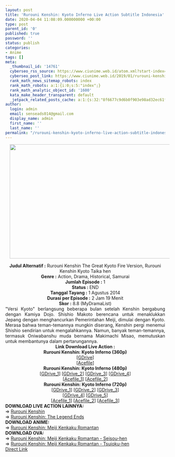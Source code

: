 ```yaml
---
layout: post
title: 'Rurouni Kenshin: Kyoto Inferno Live Action Subtitle Indonesia'
date: 2020-04-04 11:08:09.000000000 +00:00
type: post
parent_id: '0'
published: true
password: ''
status: publish
categories:
- Anime
tags: []
meta:
  _thumbnail_id: '14761'
  cyberseo_rss_source: https://www.ciunime.web.id/atom.xml?start-index=751&max-results=150
  cyberseo_post_link: https://www.ciunime.web.id/2019/01/rurouni-kenshin-kyoto-inferno-live.html
  rank_math_news_sitemap_robots: index
  rank_math_robots: a:1:{i:0;s:5:"index";}
  rank_math_analytic_object_id: '1600'
  kata_make_header_transparent: default
  _jetpack_related_posts_cache: a:1:{s:32:"8f6677c9d6b0f903e98ad32ec61f8deb";a:2:{s:7:"expires";i:1663216425;s:7:"payload";a:0:{}}}
author:
  login: admin
  email: senseads014@gmail.com
  display_name: admin
  first_name: ''
  last_name: ''
permalink: "/rurouni-kenshin-kyoto-inferno-live-action-subtitle-indonesia/"
---
```

<div class="separator" style="clear: both; text-align: center;"><a href="https://3.bp.blogspot.com/-mX7aKqPHIaI/XFM8-h_RNPI/AAAAAAAAJUs/q0Juq_t7M3Mrj4kCoEMb1CghgbP5ftsGACLcBGAs/s1600/Rurouni%2BKenshin%2B-%2BKyoto%2BInferno.jpg" imageanchor="1" style="margin-left: 1em; margin-right: 1em;"><img border="0" data-original-height="720" data-original-width="1280" height="360" src="{{ site.baseurl }}/assets/2020/04/Rurouni%2BKenshin%2B-%2BKyoto%2BInferno.jpg" width="640" /></a></div>
<p>
<div style="text-align: center;"><b>Judul</b><b><b> Alternatif</b> :</b> Rurouni Kenshin The Great Kyoto Fire Version, Rurouni Kenshin Kyoto Taika hen</div>
<div style="text-align: center;"><b><b>Genre :</b></b> Action, Drama, Historical, Samurai</div>
<div style="text-align: center;"><b>Jumlah Episode :</b> 1<br /><b>Status :&nbsp;</b>END<br /><b>Tanggal Tayang :</b> 1 Agustus 2014<br /><b>Durasi per Episode :</b> 2 Jam 19 Menit</div>
<div style="text-align: center;"><b>Skor :</b>&nbsp;8.8 (MyDramaList)</div>
<div style="text-align: center;"></div>
<div style="text-align: justify;">"Versi Kyoto" berlangsung beberapa bulan setelah Kenshin bergabung dengan Kamiya Dojo. Shishio Makoto berencana untuk menaklukkan Jepang dengan menghancurkan Pemerintahan Meiji, dimulai dengan Kyoto. Merasa bahwa teman-temannya mungkin diserang, Kenshin pergi menemui Shishio sendirian untuk mengalahkannya. Namun, banyak teman-temannya, termasuk Oniwabanshu muda bernama Makimachi Misao, memutuskan untuk membantunya dalam pertarungannya.</div>
<div style="text-align: justify;"></div>
<div style="text-align: justify;"></div>
<div style="text-align: center;"><b>Link Download Live Action :</b></div>
<div style="text-align: center;">
<div style="text-align: center;"><b>Rurouni Kenshin: Kyoto Inferno (360p)</b><br />[<a href="https://drive.google.com/uc?id=13HhfxQAE9CKzMKGK5CkePGii0Zfq_hZp" target="_blank" rel="noopener">GDrive</a>]<br />[<a href="https://acefile.co/f/15205713/doramaindo-idrurouni-kenshin-kyoto-inferno-2014-brrip-x264-aac-ssn-360p-rar" target="_blank" rel="noopener">Acefile</a>]</div>
<div style="text-align: center;"></div>
</div>
<div style="text-align: center;"><b>Rurouni Kenshin: Kyoto Inferno (480p)</b><br />[<a href="https://drive.google.com/uc?id=1O-DVhdo1EwXuC9osY2FwlGLf9_g73GjQ" target="_blank" rel="noopener">GDrive_1</a>] [<a href="https://drive.google.com/uc?id=1qeRi0vpyaYfBHOSwRIra7TDkHt9QJewo" target="_blank" rel="noopener">GDrive_2</a>] [<a href="https://drive.google.com/uc?id=100mKuz4tTVvt7fKa0_rjozv44L1FDgAC" target="_blank" rel="noopener">GDrive_3</a>] [<a href="https://drive.google.com/uc?id=1FWrNzTrIvYRzTlYSfI9hwRagYtluEDKl" target="_blank" rel="noopener">GDrive_4</a>]<br />[<a href="https://acefile.co/f/9725825/kusonime-kenshin-kyoto-infermo-la-2014-bd-480p-rar" target="_blank" rel="noopener">Acefile_1</a>] [<a href="https://acefile.co/f/10363236/batchindo_kenshin-kyoto-infermo-la-2014-bd-480p-rar" target="_blank" rel="noopener">Acefile_2</a>]</div>
<div style="text-align: center;"><b>Rurouni Kenshin: Kyoto Inferno (720p)</b><br />[<a href="https://drive.google.com/uc?id=13gUN8G28KLEo8myIQrJ1eH9bD3XVe37V" target="_blank" rel="noopener">GDrive_1</a>] [<a href="https://drive.google.com/uc?id=1tSt-F5A-xKKGZ2t-RdBCs6ShC7kz2S_R" target="_blank" rel="noopener">GDrive_2</a>] [<a href="https://drive.google.com/uc?id=155EMe6sg3KzywWuW8rBqQz7A3NdLs9sB" target="_blank" rel="noopener">GDrive_3</a>]<br />[<a href="https://drive.google.com/uc?id=1Pj7fdwTmI6S9Pm3Bj1hCVqufFH2kt0xw" target="_blank" rel="noopener">GDrive_4</a>] [<a href="https://drive.google.com/uc?id=16pyEea1UIhwv3LXcYkgKALL4m_z5agmB" target="_blank" rel="noopener">GDrive_5</a>]<br />[<a href="https://acefile.co/f/9725826/kusonime-kenshin-kyoto-infermo-la-2014-bd-720p-rar" target="_blank" rel="noopener">Acefile_1</a>] [<a href="https://acefile.co/f/10363249/batchindo_kenshin-kyoto-infermo-la-2014-bd-720p-rar" target="_blank" rel="noopener">Acefile_2</a>] [<a href="https://acefile.co/f/15205719/doramaindo-idrurouni-kenshin-kyoto-inferno-2014-brrip-x264-aac-ssn-rar" target="_blank" rel="noopener">Acefile_3</a>]
<div style="text-align: left;"></div>
<div style="text-align: left;"></div>
<div style="text-align: left;"><b>DOWNLOAD LIVE ACTION LAINNYA:</b></div>
<div style="text-align: left;"></div>
<div style="text-align: left;">=&gt;&nbsp;<a href="https://www.ciunime.web.id/2019/01/rurouni-kenshin-live-action-subtitle.html" target="_blank" rel="noopener">Rurouni Kenshin</a></div>
<div style="text-align: left;">=&gt;&nbsp;<a href="https://www.ciunime.web.id/2019/01/rurouni-kenshin-legend-ends-live-action.html" target="_blank" rel="noopener">Rurouni Kenshin: The Legend Ends</a></div>
<div style="text-align: left;"></div>
<div style="text-align: left;"><b>DOWNLOAD ANIME:</b></div>
<div style="text-align: left;"></div>
<div style="text-align: left;">=&gt;&nbsp;<a href="https://www.ciunime.web.id/2019/07/rurouni-kenshin-meiji-kenkaku-romantan.html" target="_blank" rel="noopener">Rurouni Kenshin: Meiji Kenkaku Romantan</a></div>
<div style="text-align: left;"></div>
<div style="text-align: left;"><b>DOWNLOAD OVA:</b></div>
<div style="text-align: left;"></div>
<div style="text-align: left;">=&gt;&nbsp;<a href="https://www.ciunime.web.id/2020/04/rurouni-kenshin-meiji-kenkaku-romantan.html" target="_blank" rel="noopener">Rurouni Kenshin: Meiji Kenkaku Romantan - Seisou-hen</a></div>
<div style="text-align: left;">=&gt;&nbsp;<a href="https://www.ciunime.web.id/2020/04/rurouni-kenshin-meiji-kenkaku-romantan_4.html" target="_blank" rel="noopener">Rurouni Kenshin: Meiji Kenkaku Romantan - Tsuioku-hen</a></div>
<div style="text-align: left;"></div>
</div>
<link rel="stylesheet" href="https://cdnjs.cloudflare.com/ajax/libs/font-awesome/4.7.0/css/font-awesome.min.css" />
<div class="divbtn"> <a href="https://handymansurrender.com/fihup8buzv?key=94550f7ce39444073321dde3b8782f97" class="btn"><i class="fa fa-download"></i> Direct Link</a> </div>
